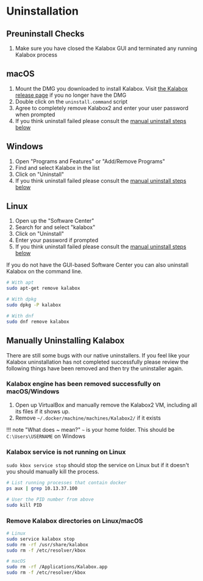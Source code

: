 Uninstallation
==============

Preuninstall Checks
-------------------

1. Make sure you have closed the Kalabox GUI and terminated any running Kalabox process

macOS
-----

1. Mount the DMG you downloaded to install Kalabox. Visit [the Kalabox release page](https://github.com/kalabox/kalabox/releases) if you no longer have the DMG
2. Double click on the `uninstall.command` script
3. Agree to completely remove Kalabox2 and enter your user password when prompted
4. If you think uninstall failed please consult the [manual uninstall steps below](#manually-uninstalling-kalabox)

Windows
-------

1. Open "Programs and Features" or "Add/Remove Programs"
2. Find and select Kalabox in the list
3. Click on "Uninstall"
4. If you think uninstall failed please consult the [manual uninstall steps below](#manually-uninstalling-kalabox)

Linux
-----

1. Open up the "Software Center"
2. Search for and select "kalabox"
3. Click on "Uninstall"
4. Enter your password if prompted
5. If you think uninstall failed please consult the [manual uninstall steps below](#manually-uninstalling-kalabox)

If you do not have the GUI-based Software Center you can also uninstall Kalabox on the command line.

```bash
# With apt
sudo apt-get remove kalabox

# With dpkg
sudo dpkg -P kalabox

# With dnf
sudo dnf remove kalabox
```

Manually Uninstalling Kalabox
-----------------------------

There are still some bugs with our native uninstallers. If you feel like your Kalabox uninstallation has not completed successfully please review the following things have been removed and then try the uninstaller again.

### Kalabox engine has been removed successfully on macOS/Windows

1. Open up VirtualBox and manually remove the Kalabox2 VM, including all its files if it shows up.
2. Remove `~/.docker/machine/machines/Kalabox2/` if it exists

!!! note "What does ~ mean?"
    `~` is your home folder. This should be `C:\Users\USERNAME` on Windows

### Kalabox service is not running on Linux

`sudo kbox service stop` should stop the service on Linux but if it doesn't you should manually kill the process.

```bash
# List running processes that contain docker
ps aux | grep 10.13.37.100

# User the PID number from above
sudo kill PID
```

### Remove Kalabox directories on Linux/macOS

```bash
# Linux
sudo service kalabox stop
sudo rm -rf /usr/share/kalabox
sudo rm -f /etc/resolver/kbox

# macOS
sudo rm -rf /Applications/Kalabox.app
sudo rm -f /etc/resolver/kbox
```
